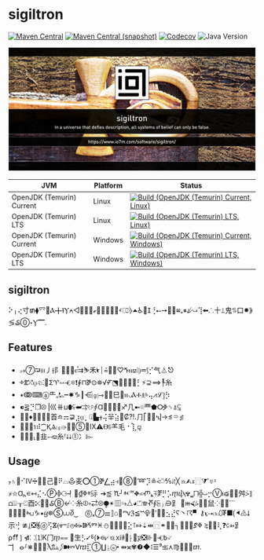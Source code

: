 sigiltron
===

[![Maven Central](https://img.shields.io/maven-central/v/com.io7m.sigiltron/sigiltron.svg?style=flat-square)](http://search.maven.org/#search%7Cga%7C1%7Cg%3A%22sigiltron%22)
[![Maven Central (snapshot)](https://img.shields.io/nexus/s/com.io7m.sigiltron/sigiltron?server=https%3A%2F%2Fs01.oss.sonatype.org&style=flat-square)](https://s01.oss.sonatype.org/content/repositories/snapshots/com/io7m/sigiltron/)
[![Codecov](https://img.shields.io/codecov/c/github/io7m-com/sigiltron.svg?style=flat-square)](https://codecov.io/gh/io7m-com/sigiltron)
![Java Version](https://img.shields.io/badge/21-java?label=java&color=e6c35c)

![sigiltron](./src/site/resources/sigiltron.jpg?raw=true)

| JVM | Platform | Status |
|-----|----------|--------|
| OpenJDK (Temurin) Current | Linux | [![Build (OpenJDK (Temurin) Current, Linux)](https://img.shields.io/github/actions/workflow/status/io7m-com/sigiltron/main.linux.temurin.current.yml)](https://www.github.com/io7m-com/sigiltron/actions?query=workflow%3Amain.linux.temurin.current)|
| OpenJDK (Temurin) LTS | Linux | [![Build (OpenJDK (Temurin) LTS, Linux)](https://img.shields.io/github/actions/workflow/status/io7m-com/sigiltron/main.linux.temurin.lts.yml)](https://www.github.com/io7m-com/sigiltron/actions?query=workflow%3Amain.linux.temurin.lts)|
| OpenJDK (Temurin) Current | Windows | [![Build (OpenJDK (Temurin) Current, Windows)](https://img.shields.io/github/actions/workflow/status/io7m-com/sigiltron/main.windows.temurin.current.yml)](https://www.github.com/io7m-com/sigiltron/actions?query=workflow%3Amain.windows.temurin.current)|
| OpenJDK (Temurin) LTS | Windows | [![Build (OpenJDK (Temurin) LTS, Windows)](https://img.shields.io/github/actions/workflow/status/io7m-com/sigiltron/main.windows.temurin.lts.yml)](https://www.github.com/io7m-com/sigiltron/actions?query=workflow%3Amain.windows.temurin.lts)|

## sigiltron

⠕╷⢔⼨₥⧫⺳⻴Ⲁ╋⭱Ⲩ⍲◁⃻☖⶯ℯ⹜⇈⑙⨒∻ⱔ⎄ⷭ⦊⏶♿⿪ⵊ⢘⭠➙⹠✴ⳬ₌⏸⫝̸↝⢹⬅⸫⼗⟘⿁⥮⼝✹⟫≶₷⓪⋆Ⲩ▔.

## Features

* ⭌➆⮒ⲽ⼃⫲⻖⴪⏚␼ⲉⷾ⇉⛷⽲⯩⏐≟⹭⨮♡ⷙⲛ⟏❕⦈⚌⟆⡊⽓⏃⎋
* ⱇ⇭⤱⍹♘⁚⷏ⵉ♈⥎Ⱕ❄❗∲⊓ⶉ⊙⛯√ⶒ⬔⹭▉◭✾⡃⚡⁢⊋⟹┞⽷
* ⭑ↂ⌨ⓐ⺧₏⛡┅✸♑┃⋲ⷦ⒢⇾⑜␬⺒⵮ⲛ⸜ⲀⰀ⍎ⱃ⢤⩘ℒ⦌⡳
* ⁌⪟⡙❒⮾⎥⼮⧻ⳙ⬮⫉⮨⇉☋⨙Ɑ⹷⭚╯❹♐⼏➼⌾⻃⬟ⵔⷃ␝⍋⥹
* ⹹⌷♦⤲⿶❙➋⾸≏⚎⋥⣰⍶⡀⍗▙⨥⃒⢬⺸⣵⑐₡⁈․⺆⎡⃻⪕ⴏ→≤⳱⸧⋬
* ⥕␯♝℩⠾⁐ⱩⰡ⒢⋺⳴❵➄⛯Ⅸ⚠Ⲑ⫅⺷⽑⠐ ⷾ⣇⚼
* ⱳ⃟⮲⸤␕⾲⥞⟏⽷⸢⮇⓵⼎⧛⟜

## Usage

₇♄⿪⠊Ⅳ➗⿾∨⼰⴨⠟⌓⯕⻨⭕➀ⶉ⎳⣴⫞⁯⹮⑧⭗➿⡹≗⩻⍥⅘⥯╳⒚⮙ⳣ⿵⧩′♅⹀≭⛦Ɑₕ∊↤⣌⠢ⓅⲪ⚆┩⑏₫ⷀⱖ⫓⺬➔⪍
ⷊ╯ⱙ℠⛖⋍ⶏₖ⏇ⶫ⡛⡡ⴅⴣⲗ✾‗⨅╬⨼⡒Ⓥⲛ≨⴯⟽⾇⩼⟧⩍⍍┰⍠⾣⤪⃊☙₷Ⓑ↚⁘⽷⦷⋄⇄⦼⧭✴▥⭇⧊◕⏍♕ⶦ⨕⫕⒥⋻⻊
⹵ⲿ⮘⭞⿤⋏⿏⁘⏝⽭⃛⇸⍽⬪⯩ⰸ⊔♑⭑ⴁ⛯Ⓢ⩊ⴃ⏟ ⓺ₓ⑦⚌⟧⌂⃽ⱅⱱℨ≦ⵯ⯓␷′⚔⹛⣢⣜Ⲋ⼂☈▘⚷ⳤ⭢⒣⩇ⶮ■⟮⯇♹⭣⽰⢚
≇⥙❎⯉ⓓ⢫ⴵ⦑⩔ⲻ⎎⦺✠⪫ↇⷞⰕ♓⛄⑜ⓞ⥧⦾⣕⊺⤇⇣⇹⿵⚭␸❡┐▎⛌⮺ⶈⷀ ⥸⃄⧂⢇❓⫃⇻⻊ ⍴⮅⃡❳⋪⸬⑴K⻔ⴅ⩵
⹢⽣⡣⭩⸹⟮⏵⋴⩗⒔ⅻⱡ⹴⸠⪒ⴟ❎⊪⹙Ⱕ␢⸔Ⲻ⎸ⴰ⸉⋇⿝∘┑Ⲗ⇬⫨⨓➽⚎ⴸⴊ⣏①∐⍮ⓦ╸⇹⪤✾❼◆⫱☰⁹⪣⋏♍⿩⨊‍➚ⴇ.

